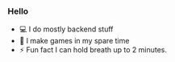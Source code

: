 ### Hello

- 💻 I do mostly backend stuff
- 🔭 I make games in my spare time
- ⚡ Fun fact I can hold breath up to 2 minutes.
